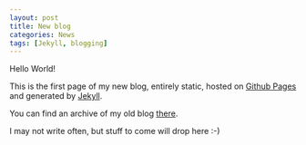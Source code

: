 ```yaml
---
layout: post
title: New blog
categories: News
tags: [Jekyll, blogging]
---
```


Hello World!

This is the first page of my new blog, entirely static, hosted on [Github Pages](https://pages.github.com/) and generated by [Jekyll](https://jekyllrb.com/).

You can find an archive of my old blog [there](https://phocean.github.io/blog-archive/index.html).

I may not write often, but stuff to come will drop here :-)
